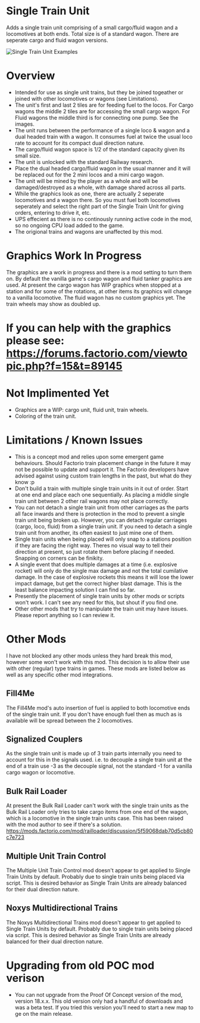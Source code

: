 # Single Train Unit

Adds a single train unit comprising of a small cargo/fluid wagon and a locomotives at both ends. Total size is of a standard  wagon. There are seperate cargo and fluid wagon versions.

![Single Train Unit Examples](https://thumbs.gfycat.com/DependableMixedBarasinga-size_restricted.gif)


Overview
============

- Intended for use as single unit trains, but they be joined togeather or joined with other locomotives or wagons (see Limitations).
- The unit's first and last 2 tiles are for feeding fuel to the locos. For Cargo wagons the middle 2 tiles are for accessing the small cargo wagon. For Fluid wagons the middle third is for connecting one pump. See the images.
- The unit runs between the performance of a single loco & wagon and a dual headed train with a wagon. It consumes fuel at twice the usual loco rate to account for its compact dual direction nature.
- The cargo/fluid wagon space is 1/2 of the standard capacity given its small size.
- The unit is unlocked with the standard Railway research.
- Place the dual headed cargo/fluid wagon in the usual manner and it will be replaced out for the 2 mini locos and a mini cargo wagon.
- The unit will be mined by the player as a whole and will be damaged/destroyed as a whole, with damage shared across all parts.
- While the graphics look as one, there are actually 2 seperate locomotives and a wagon there. So you must fuel both locomotives seperately and select the right part of the Single Train Unit for giving orders, entering to drive it, etc.
- UPS effecient as there is no continously running active code in the mod, so no ongoing CPU load added to the game.
- The origional trains and wagons are unaffected by this mod.


Graphics Work In Progress
=================

The graphics are a work in progress and there is a mod setting to turn them on. By default the vanilla game's cargo wagon and fluid tanker graphics are used.
At present the cargo wagon has WIP graphics when stopped at a station and for some of the rotations, at other items its graphics will change to a vanilla locomotive. The fluid wagon has no custom graphics yet. The train wheels may show as doubled up.


If you can help with the graphics please see: https://forums.factorio.com/viewtopic.php?f=15&t=89145
===========


Not Implimented Yet
================

- Graphics are a WIP: cargo unit, fluid unit, train wheels.
- Coloring of the train unit.


Limitations / Known Issues
================

- This is a concept mod and relies upon some emergent game behaviours. Should Factorio train placement change in the future it may not be possible to update and support it. The Factorio developers have advised against using custom train lengths in the past, but what do they know :p
- Don't build a train with multiple single train units in it out of order. Start at one end and place each one sequentially. As placing a middle single train unit between 2 other rail wagons may not place correctly.
- You can not detach a single train unit from other carriages as the parts all face inwards and there is protection in the mod to prevent a single train unit being broken up. However, you can detach regular carriages (cargo, loco, fluid) from a single train unit. If you need to detach a single train unit from another, its often easiest to just mine one of them.
- Single train units when being placed will only snap to a stations position if they are facing the right way. Theres no visual way to tell their direction at present, so just rotate them before placing if needed. Snapping on corners can be finikity.
- A single event that does multiple damages at a time (i.e. explosive rocket) will only do the single max damage and not the total cumilative damage. In the case of explosive rockets this means it will lose the lower impact damage, but get the correct higher blast damage. This is the least balance impacting solution I can find so far.
- Presently the placement of single train units by other mods or scripts won't work. I can't see any need for this, but shout if you find one.
- Other other mods that try to manipulate the train unit may have issues. Please report anything so I can review it.


Other Mods
============

I have not blocked any other mods unless they hard break this mod, however some won't work with this mod. This decision is to allow their use with other (regular) type trains in games. These mods are listed below as well as any specific other mod integrations.

Fill4Me
-------------

The Fill4Me mod's auto insertion of fuel is applied to both locomotive ends of the single train unit. If you don't have enough fuel then as much as is available will be spread between the 2 locomotives.

Signalized Couplers
-------------

As the single train unit is made up of 3 train parts internally you need to account for this in the signals used. i.e. to decouple a single train unit at the end of a train use -3 as the decouple signal, not the standard -1 for a vanilla cargo wagon or locomotive.

Bulk Rail Loader
-------------

At present the Bulk Rail Loader can't work with the single train units as the Bulk Rail Loader only tries to take cargo items from one end of the wagon, which is a locomotive in the single train units case. This has been raised with the mod author to see if there's a solution. https://mods.factorio.com/mod/railloader/discussion/5f59068dab70d5cb80c7e723

Multiple Unit Train Control
----------------------

The Multiple Unit Train Control mod doesn't appear to get applied to Single Train Units by default. Probably due to single train units being placed via script. This is desired behavior as Single Train Units are already balanced for their dual direction nature.

Noxys Multidirectional Trains
----------------------

The Noxys Multidirectional Trains mod doesn't appear to get applied to Single Train Units by default. Probably due to single train units being placed via script. This is desired behavior as Single Train Units are already balanced for their dual direction nature.


Upgrading from old POC mod verison
========================

- You can not upgrade from the Proof Of Concept version of the mod, version 18.x.x. This old version only had a handful of downloads and was a beta test. If you tried this version you'll need to start a new map to ge on the main release.